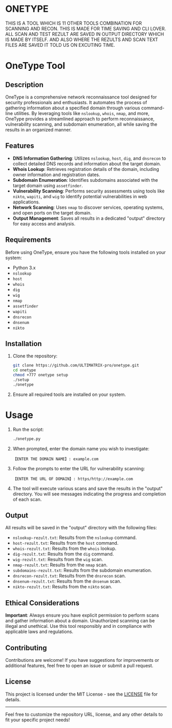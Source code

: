 # ONETYPE
THIS IS A TOOL WHICH IS 11 OTHER TOOLS COMBINATION FOR SCANNING AND RECON. THIS IS MADE FOR TIME SAVING AND CLI LOVER. ALL SCAN AND TEST REZULT ARE SAVED IN OUTPUT DIRECTORY WHICH IS MADE BY ITSELF. AND ALSO WHERE THE REZULTS AND SCAN TEXT FILES ARE SAVED IT TOLD US ON EXCUTING TIME.  
# OneType Tool

## Description

OneType is a comprehensive network reconnaissance tool designed for security professionals and enthusiasts. It automates the process of gathering information about a specified domain through various command-line utilities. By leveraging tools like `nslookup`, `whois`, `nmap`, and more, OneType provides a streamlined approach to perform reconnaissance, vulnerability scanning, and subdomain enumeration, all while saving the results in an organized manner.

## Features

- **DNS Information Gathering**: Utilizes `nslookup`, `host`, `dig`, and `dnsrecon` to collect detailed DNS records and information about the target domain.
- **Whois Lookup**: Retrieves registration details of the domain, including owner information and registration dates.
- **Subdomain Enumeration**: Identifies subdomains associated with the target domain using `assetfinder`.
- **Vulnerability Scanning**: Performs security assessments using tools like `nikto`, `wapiti`, and `wig` to identify potential vulnerabilities in web applications.
- **Network Scanning**: Uses `nmap` to discover services, operating systems, and open ports on the target domain.
- **Output Management**: Saves all results in a dedicated "output" directory for easy access and analysis.

## Requirements

Before using OneType, ensure you have the following tools installed on your system:

- Python 3.x
- `nslookup`
- `host`
- `whois`
- `dig`
- `wig`
- `nmap`
- `assetfinder`
- `wapiti`
- `dnsrecon`
- `dnsenum`
- `nikto`

## Installation

1. Clone the repository:
   ```bash
   git clone https://github.com/ULTIMATRIX-pro/onetype.git
   cd onetype
   chmod +777 onetype setup
   ./setup
   ./onetype
   ```

2. Ensure all required tools are installed on your system.

# Usage

1. Run the script:
   ```bash
   ./onetype.py
   ```

2. When prompted, enter the domain name you wish to investigate:
   ```
   【ENTER THE DOMAIN NAME】: example.com
   ```

3. Follow the prompts to enter the URL for vulnerability scanning:
   ```
   【ENTER THE URL OF DOMAIN】: https/http://example.com
   ```

4. The tool will execute various scans and save the results in the "output" directory. You will see messages indicating the progress and completion of each scan.

## Output

All results will be saved in the "output" directory with the following files:

- `nslookup-rezult.txt`: Results from the `nslookup` command.
- `host-rezult.txt`: Results from the `host` command.
- `whois-rezult.txt`: Results from the `whois` lookup.
- `dig-rezult.txt`: Results from the `dig` command.
- `wig-rezult.txt`: Results from the `wig` scan.
- `nmap-rezult.txt`: Results from the `nmap` scan.
- `subdomains-rezult.txt`: Results from the subdomain enumeration.
- `dnsrecon-rezult.txt`: Results from the `dnsrecon` scan.
- `dnsenum-rezult.txt`: Results from the `dnsenum` scan.
- `nikto-rezult.txt`: Results from the `nikto` scan.

## Ethical Considerations

**Important**: Always ensure you have explicit permission to perform scans and gather information about a domain. Unauthorized scanning can be illegal and unethical. Use this tool responsibly and in compliance with applicable laws and regulations.

## Contributing

Contributions are welcome! If you have suggestions for improvements or additional features, feel free to open an issue or submit a pull request.

## License

This project is licensed under the MIT License - see the [LICENSE](LICENSE) file for details.

---

Feel free to customize the repository URL, license, and any other details to fit your specific project needs!
